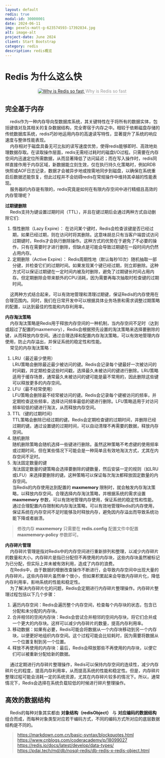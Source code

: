```yaml
---
layout: default
redis: true
modal-id: 30000001
date: 2024-06-11
img: pexels-matt-g-623574593-17392834.jpg
alt: image-alt
project-date: June 2024
client: Start Bootstrap
category: redis
description: redis概览
---
```


# Redis 为什么这么快  

<center>
    <a href="https://cdn.jsdelivr.net/gh/BiggerYellow/BiggerYellow.github.io/img/redis/whyRedisFast.png">
    <img style="border-radius: 0.3125em;
    box-shadow: 0 2px 4px 0 rgba(34,36,38,.12),0 2px 10px 0 rgba(34,36,38,.08);" class="img-responsive img-centered" alt="Why is Redis so fast"
    src="https://cdn.jsdelivr.net/gh/BiggerYellow/BiggerYellow.github.io/redis/whyRedisFast.png">
    <div style="color:orange; border-bottom: 1px solid #d9d9d9;
    display: inline-block;
    color: #999;
    padding: 2px;">Why is Redis so fast</div>
    </a>
</center>

## 完全基于内存    

&nbsp;&nbsp;&nbsp;&nbsp;redis作为一种内存导向型数据库系统，其关键特性在于将所有的数据实体，包括键值对及其相关的复杂数据结构，完全寄宿于内存之中。相较于依赖磁盘存储的传统数据库系统，redis巧妙地运用内存的高速读写特性，显著提升了系统的响应速度与整体性能表现。  
&nbsp;&nbsp;&nbsp;&nbsp;内存相对于磁盘具备无可比拟的读写速度优势，使得redis能够即时、高效地处理数据存取。在读取操作层面，redis无需经过耗时的磁盘I/O过程。只需要在内存空间内迅速定位所需数据，从而显著降低了访问延迟；而在写入操作时，redis同样直接作用于内存区域，新数据能立刻生效，仅在执行持久化策略时，例如RDB快照或AOF日志记录，数据才会被异步地或按需地同步到磁盘，以确保在系统重启后数据还能恢复，但此过程并不会妨碍redis在常规操作中维持其卓越的性能表现。  
&nbsp;&nbsp;&nbsp;&nbsp;服务器的内存是有限的，redis究竟是如何在有限内存空间中进行精细且高效的内存管理呢？  

**过期键删除**  
&nbsp;&nbsp;&nbsp;&nbsp;Redis支持为键设置过期时间（TTL），并且在键过期后会通过两种方式自动删除它们:  

  1. 惰性删除（Lazy Expire）：
  在访问某个键时，Redis会检查该键是否已经过期，如果已经过期，则在访问时将其删除。这意味胡总只有当客户端尝试访问过期键时，Redis才会执行删除操作。这种方式的优势在于避免了不必要的操作，只有在需要时才进行删除，但缺点是可能会导致过期键在一段时间内仍然占用内存。    
  2. 定期删除（Active Expire）： 
  Redis周期性地（默认每秒10次）随机抽取一部分键，并检查它们的过期时间。如果发现某个键已经过期，则立即删除。这种方式可以保证过期键在一定时间内被及时删除，避免了过期键长时间占用内存。但定期删除会带来额外的CPU消耗，因为需要再每次抽取时检查键的过期时间。    

&nbsp;&nbsp;&nbsp;&nbsp;这两种方式结合起来，可以有效地管理和清理过期键，保证Redis的内存使用在合理范围内。同时，我们在日常开发中可以根据具体业务场景和需求调整过期策略的配置，以达到最佳的性能和内存利用率。  

**内存淘汰策略**  
&nbsp;&nbsp;&nbsp;&nbsp;内存淘汰策略是Redis用于释放内存空间的一种机制，当内存空间不足时（达到或超过了配置的maxmemory），Redis会根据预先设置的淘汰策略来选择要删除的键，从而释放内存空间。通过合理选择和配置内存淘汰策略，可以有效地管理内存使用，防止内存溢出，并保证系统的稳定性和性能。  
&nbsp;&nbsp;&nbsp;&nbsp;常见的内存淘汰策略：  
   1. LRU（最近最少使用）  
   LRU策略会删除最近最少被访问的键。Redis会记录每个键最好一次被访问的时间戳，并定期检查这些时间戳，选择最久未被访问的键进行删除。LRU策略适用于缓存场景，通常最久未被访问的键可能是最不常用的，因此删除这些键可以释放更多的内存空间。  
   2. LFU（最不经常使用）  
   LFU策略会删除最不经常被访问的键。Redis会记录每个键被访问的频率，并定期检查这些频率，选择访问频率最低的键进行删除。LFU策略适用于对访问频率较低的键进行淘汰，从而释放内存空间。
   3. TTL（键的过期时间）  
   TTL策略会删除已经过期的键。Redis会定期检查键的过期时间，并删除已经过期的键。通过设置键的过期时间，可以自动清理不再需要的数据，释放内存空间。
   4. 随机删除  
   随机删除策略会随机选择一些键进行删除。虽然这种策略不考虑键的使用频率或过期时间，但在某些情况下可能会是一种简单且有效地淘汰方式，尤其在内存空间不足时。
   5. 淘汰固定数量的键  
   淘汰固定数量的键策略会选择要删除的键数量，然后安装一定的规则（如LRU或LFU）来选择要删除的键。这种策略可以保证每次淘汰都释放固定数量的内存空间。  
   当Redis的内存使用达到配置的 **maxmemory** 限制时，就会触发内存淘汰策略，以释放内存空间。合理选择内存淘汰策略，并根据系统的需求设置 **maxmemory** 参数，可以有效地管理内存使用，保证系统的稳定性和性能。通过合理配置内存限制和内存淘汰策略，可以有效地管理Redis的内存使用，保证系统在内存空间不足时能够及时释放内存，避免因内存溢出而导致系统功能下降或者崩溃。  

> 修改内存 **maxmemory** 只需要在 **redis.config** 配置文件中配置 **maxmemory-policy** 参数即可。  

**内存碎片管理**  
&nbsp;&nbsp;&nbsp;&nbsp;内存碎片管理是指对Redis中的内存空间进行重新排列和整理，以减少内存碎片的数量和大小。内存碎片是指已分配但不再使用的内存块，这些内存块虽然被标记为已分配，但实际上并未被有效利用，造成了内存的浪费。  
&nbsp;&nbsp;&nbsp;&nbsp;在Redis中，由于数据的增删改查操作不断进行，会导致内存空间中出现大量的内存碎片。这些内存碎片虽然单个很小，但如果积累起来会导致内存碎片化，降低内存利用率，影响系统的性能和稳定性。  
&nbsp;&nbsp;&nbsp;&nbsp;为了解决内存碎片化的问题，Redis会定期进行内存碎片整理操作。内存碎片整理过程包括以下几个步骤：
   1. 遍历内存空间：Redis会遍历整个内存空间，检查每个内存块的状态，包含已分配和未分配的内存块。
   2. 合并相邻的空闲内存块：Redis会尝试合并相邻的空间内存块，将它们合并成一个更大的内存块。这样可以减少内存碎片的数量，提高内存利用率。
   3. 移动数据：如果有必要，Redis可能会将数据从一个内存块移动到另一个内存块，以便更好地组织内存空间。这个过程可能会比较耗时，因为需要将数据从一个位置复制到另一个位置。
   4. 释放不再使用的内存块：最后，Redis会释放那些不再使用的内存块，以便它们可以被重新分配给新的数据。  

&nbsp;&nbsp;&nbsp;&nbsp;通过定期进行内存碎片整理操作，Redis可以保持内存空间的连续性，减少内存碎片化的程度，提高内存利用率，从而提高系统的性能和稳定性。但是，内存碎片整理过程可能会消耗一定的系统资源，尤其在内存碎片较多的情况下。所以，通常情况下，Redis会选择在系统负载较低的时候进行碎片整理操作。  

## 高效的数据结构

&nbsp;&nbsp;&nbsp;&nbsp;Redis的每种对象其实都由 **对象结构（redisObject）** 与 **对应编码的数据结构** 组合而成，而每种对象类型对应若干编码方式，不同的编码方式所对应的底层数据结构是不同的。  

> https://markdown.com.cn/basic-syntax/blockquotes.html
> https://www.cnblogs.com/coderacademy/p/18099027
> https://redis.io/docs/latest/develop/data-types/
> https://pdai.tech/md/db/nosql-redis/db-redis-x-redis-object.html